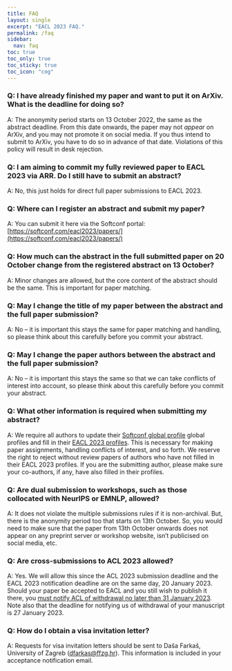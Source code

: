 ```yaml
---
title: FAQ
layout: single
excerpt: "EACL 2023 FAQ."
permalink: /faq
sidebar:
  nav: faq
toc: true
toc_only: true
toc_sticky: true
toc_icon: "cog"
---
```


### Q: I have already finished my paper and want to put it on ArXiv. What is the deadline for doing so?

A: The anonymity period starts on 13 October 2022, the same as the abstract deadline. From this date onwards, the paper may not *appear* on ArXiv, and you may not promote it on social media. If you thus intend to submit to ArXiv, you have to do so in advance of that date. Violations of this policy will result in desk rejection.

### Q: I am aiming to commit my fully reviewed paper to EACL 2023 via ARR. Do I still have to submit an abstract?

A: No, this just holds for direct full paper submissions to EACL 2023.

### Q: Where can I register an abstract and submit my paper?

A: You can submit it here via the Softconf portal: [https://softconf.com/eacl2023/papers/](https://softconf.com/eacl2023/papers/)

### Q: How much can the abstract in the full submitted paper on 20 October change from the registered abstract on 13 October?

A: Minor changes are allowed, but the core content of the abstract should be the same. This is important for paper matching.

### Q: May I change the title of my paper between the abstract and the full paper submission?

A: No – it is important this stays the same for paper matching and handling, so please think about this carefully before you commit your abstract. 

### Q: May I change the paper authors between the abstract and the full paper submission?

A: No – it is important this stays the same so that we can take conflicts of interest into account, so please think about this carefully before you commit your abstract.

### Q: What other information is required when submitting my abstract?

A: We require all authors to update their [Softconf global profile](https://softconf.com/eacl2023/super/scmd.cgi?ucmd=updateProfile) global profiles and fill in their [EACL 2023 profiles](https://softconf.com/eacl2023/papers/user/scmd.cgi?scmd=updateProfile). This is necessary for making paper assignments, handling conflicts of interest, and so forth. We reserve the right to reject without review papers of authors who have not filled in their EACL 2023 profiles. If you are the submitting author, please make sure your co-authors, if any, have also filled in their profiles. 

### Q: Are dual submission to workshops, such as those collocated with NeurIPS or EMNLP, allowed?

A: It does not violate the multiple submissions rules if it is non-archival. But, there is the anonymity period too that starts on 13th October. So, you would need to make sure that the paper from 13th October onwards does not appear on any preprint server or workshop website, isn’t publicised on social media, etc.


### Q: Are cross-submissions to ACL 2023 allowed?

A: Yes. We will allow this since the ACL 2023 submission deadline and the EACL 2023 notification deadline are on the same day, 20 January 2023. Should your paper be accepted to EACL and you still wish to publish it there, you [must notify ACL of withdrawal no later than 31 January 2023](https://2023.aclweb.org/calls/main_conference/). Note also that the deadline for notifying us of withdrawal of your manuscript is 27 January 2023.

### Q: How do I obtain a visa invitation letter?

A: Requests for visa invitation letters should be sent to Daša Farkaš, University of Zagreb ([dfarkas@ffzg.hr](mailto:dfarkas@ffzg.hr)). This information is included in your acceptance notification email.